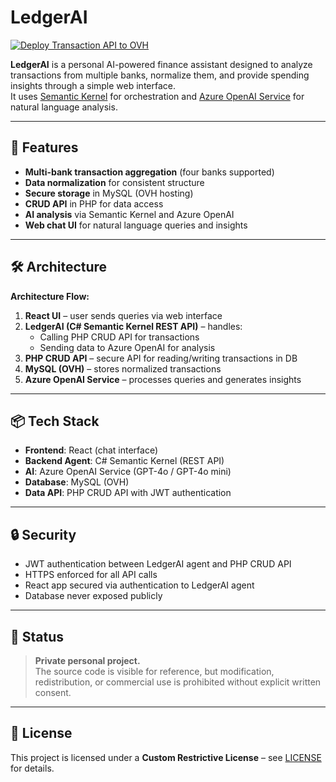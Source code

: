 # LedgerAI

[![Deploy Transaction API to OVH](https://github.com/MarcinCze/LedgerAI/actions/workflows/deploy-transaction-api.yml/badge.svg)](https://github.com/MarcinCze/LedgerAI/actions/workflows/deploy-transaction-api.yml)

**LedgerAI** is a personal AI-powered finance assistant designed to analyze transactions from multiple banks, normalize them, and provide spending insights through a simple web interface.  
It uses [Semantic Kernel](https://github.com/microsoft/semantic-kernel) for orchestration and [Azure OpenAI Service](https://azure.microsoft.com/en-us/products/cognitive-services/openai-service/) for natural language analysis.

---

## 🚀 Features
- **Multi-bank transaction aggregation** (four banks supported)
- **Data normalization** for consistent structure
- **Secure storage** in MySQL (OVH hosting)
- **CRUD API** in PHP for data access
- **AI analysis** via Semantic Kernel and Azure OpenAI
- **Web chat UI** for natural language queries and insights

---

## 🛠 Architecture
**Architecture Flow:**
1. **React UI** – user sends queries via web interface  
2. **LedgerAI (C# Semantic Kernel REST API)** – handles:
   - Calling PHP CRUD API for transactions  
   - Sending data to Azure OpenAI for analysis  
3. **PHP CRUD API** – secure API for reading/writing transactions in DB  
4. **MySQL (OVH)** – stores normalized transactions  
5. **Azure OpenAI Service** – processes queries and generates insights



---

## 📦 Tech Stack
- **Frontend**: React (chat interface)
- **Backend Agent**: C# Semantic Kernel (REST API)
- **AI**: Azure OpenAI Service (GPT-4o / GPT-4o mini)
- **Database**: MySQL (OVH)
- **Data API**: PHP CRUD API with JWT authentication

---

## 🔒 Security
- JWT authentication between LedgerAI agent and PHP CRUD API
- HTTPS enforced for all API calls
- React app secured via authentication to LedgerAI agent
- Database never exposed publicly

---

## 📌 Status
> **Private personal project.**  
> The source code is visible for reference, but modification, redistribution, or commercial use is prohibited without explicit written consent.

---

## 📜 License
This project is licensed under a **Custom Restrictive License** – see [LICENSE](LICENSE) for details.
